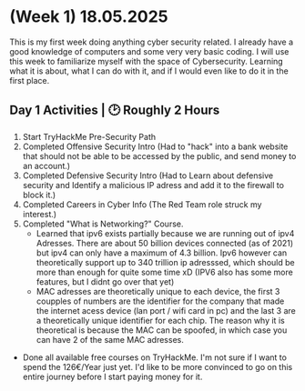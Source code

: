 # (Week 1) 18.05.2025

This is my first week doing anything cyber security related. I already have a good knowledge of computers and some very very basic coding.
I will use this week to familiarize myself with the space of Cybersecurity. Learning what it is about, what I can do with it, and if I would even like to do it in the first place.

## Day 1 Activities | 🕑 Roughly 2 Hours

1. Start TryHackMe Pre-Security Path
2. Completed Offensive Security Intro (Had to "hack" into a bank website that should not be able to be accessed by the public, and send money to an account.)
3. Completed Defensive Security Intro (Had to Learn about defensive security and Identify a malicious IP adress and add it to the firewall to block it.)
4. Completed Careers in Cyber Info (The Red Team role struck my interest.)
5. Completed "What is Networking?" Course.
     - Learned that ipv6 exists partially because we are running out of ipv4 Adresses. There are about 50 billion devices connected (as of 2021) but ipv4 can only have a maximum of 4.3 billion. Ipv6 however can theoretically support up to 340 trillion ip adresssed, which should be more than enough for quite some time xD (IPV6 also has some more features, but I didnt go over that yet)
     - MAC adresses are theoretically unique to each device, the first 3 coupples of numbers are the identifier for the company that made the internet acess device (lan port / wifi card in pc) and the last 3 are a theoretically unique identifier for each chip. The reason why it is theoretical is because the MAC can be spoofed, in which case you can have 2 of the same MAC adresses.

- Done all available free courses on TryHackMe. I'm not sure if I want to spend the 126€/Year just yet. I'd like to be more convinced to go on this entire journey before I start paying money for it.
